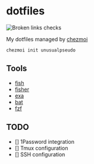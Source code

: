 # dotfiles

![Broken links checks](https://github.com/unusualpseudo/dotfiles/actions/workflows/broken-links-check.yaml/badge.svg)

My dotfiles managed by [chezmoi](https://github.com/twpayne/chezmoi)

```shell
chezmoi init unusualpseudo
```

## Tools

- [fish](https://github.com/fish-shell/fish-shell)
- [fisher](https://github.com/jorgebucaran/fisher)
- [exa](https://github.com/ogham/exa)
- [bat](https://github.com/sharkdp/bat)
- [fzf](https://github.com/junegunn/fzf)

## TODO

- [] 1Password integration
- [] Tmux configuration
- [] SSH configuration
